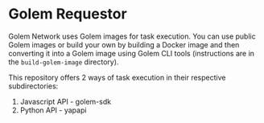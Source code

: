# Golem Requestor
Golem Network uses Golem images for task execution. You can use public Golem images or build your own by building a Docker image and then converting it into a Golem image using Golem CLI tools (instructions are in the ``build-golem-image`` directory).

This repository offers 2 ways of task execution in their respective subdirectories:
1. Javascript API - golem-sdk
2. Python API - yapapi